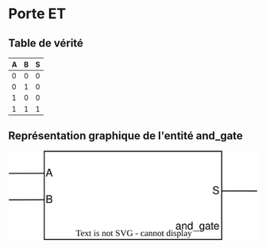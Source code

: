 # Porte ET
## Table de vérité
|A|B|S|
|-|-|-|
|0|0|0|
|0|1|0|
|1|0|0|
|1|1|1|
## Représentation graphique de l'entité **and_gate**
![Vue schématique de l'entité **and_gate**](img/and_gate_component.svg)